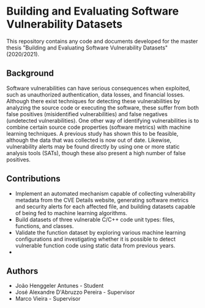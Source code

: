 # Building and Evaluating Software Vulnerability Datasets

This repository contains any code and documents developed for the master thesis "Building and Evaluating Software Vulnerability Datasets" (2020/2021).

## Background

Software vulnerabilities can have serious consequences when exploited, such as unauthorized authentication, data losses, and financial losses. Although there exist techniques for detecting these vulnerabilities by analyzing the source code or executing the software, these suffer from both false positives (misidentified vulnerabilities) and false negatives (undetected vulnerabilities). One other way of identifying vulnerabilities is to combine certain source code properties (software metrics) with machine learning techniques. A previous study has shown this to be feasible, although the data that was collected is now out of date. Likewise, vulnerability alerts may be found directly by using one or more static analysis tools (SATs), though these also present a high number of false positives.

## Contributions

* Implement an automated mechanism capable of collecting vulnerability metadata from the CVE Details website, generating software metrics and security alerts for each affected file, and building datasets capable of being fed to machine learning algorithms.
* Build datasets of three vulnerable C/C++ code unit types: files, functions, and classes.
* Validate the function dataset by exploring various machine learning configurations and investigating whether it is possible to detect vulnerable function code using static data from previous years.
* 
## Authors

* João Henggeler Antunes - Student
* José Alexandre D'Abruzzo Pereira - Supervisor
* Marco Vieira - Supervisor
